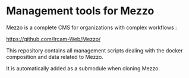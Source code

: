# Management tools for Mezzo

Mezzo is a complete CMS for organizations with complex workflows :

https://github.com/Ircam-Web/Mezzo/

This repository contains all management scripts dealing with the docker composition and data related to Mezzo.

It is automatically added as a submodule when cloning Mezzo.
